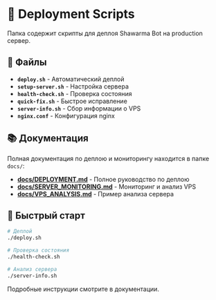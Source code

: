 # 🚀 Deployment Scripts

Папка содержит скрипты для деплоя Shawarma Bot на production сервер.

## 📁 Файлы

- **`deploy.sh`** - Автоматический деплой
- **`setup-server.sh`** - Настройка сервера
- **`health-check.sh`** - Проверка состояния
- **`quick-fix.sh`** - Быстрое исправление
- **`server-info.sh`** - Сбор информации о VPS
- **`nginx.conf`** - Конфигурация nginx

## 📚 Документация

Полная документация по деплою и мониторингу находится в папке `docs/`:

- **[docs/DEPLOYMENT.md](../docs/DEPLOYMENT.md)** - Полное руководство по деплою
- **[docs/SERVER_MONITORING.md](../docs/SERVER_MONITORING.md)** - Мониторинг и анализ VPS
- **[docs/VPS_ANALYSIS.md](../docs/VPS_ANALYSIS.md)** - Пример анализа сервера

## 🚀 Быстрый старт

```bash
# Деплой
./deploy.sh

# Проверка состояния
./health-check.sh

# Анализ сервера
./server-info.sh
```

Подробные инструкции смотрите в документации.
